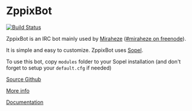 # ZppixBot
[![Build Status](https://travis-ci.org/Pix1234/ZppixBot-Source.svg?branch=master)](https://travis-ci.org/Pix1234/ZppixBot-Source)

ZppixBot is an IRC bot mainly used by [Miraheze](https://meta.miraheze.org)
([#miraheze on freenode](http://webchat.freenode.net/?channels=miraheze)).

It is simple and easy to customize.
ZppixBot uses [Sopel](https://sopel.chat).

To use this bot, copy `modules` folder to your Sopel installation
(and don't forget to setup your `default.cfg` if needed)

[Source Github](http://github.com/sopel-irc/sopel)

[More info](https://zppixbot.toolforge.org/)

[Documentation](https://zppixbot.toolforge.org/documentation.html)

